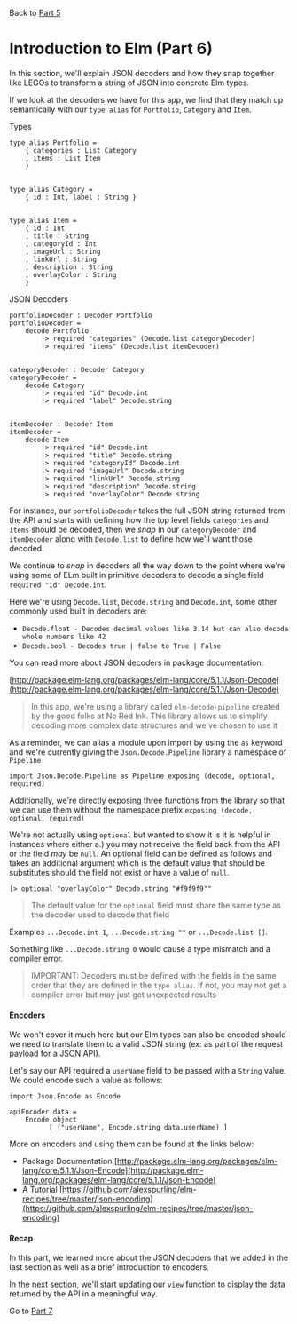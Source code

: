 
Back to [Part 5](../part5/README.md)

# Introduction to Elm (Part 6)

In this section, we'll explain JSON decoders and how they snap together like LEGOs to transform
a string of JSON into concrete Elm types.

If we look at the decoders we have for this app, we find that they match up semantically with our `type alias` for
`Portfolio`, `Category` and `Item`.

Types

```
type alias Portfolio =
    { categories : List Category
    , items : List Item
    }


type alias Category =
    { id : Int, label : String }


type alias Item =
    { id : Int
    , title : String
    , categoryId : Int
    , imageUrl : String
    , linkUrl : String
    , description : String
    , overlayColor : String
    }

```

JSON Decoders

```
portfolioDecoder : Decoder Portfolio
portfolioDecoder =
    decode Portfolio
        |> required "categories" (Decode.list categoryDecoder)
        |> required "items" (Decode.list itemDecoder)


categoryDecoder : Decoder Category
categoryDecoder =
    decode Category
        |> required "id" Decode.int
        |> required "label" Decode.string


itemDecoder : Decoder Item
itemDecoder =
    decode Item
        |> required "id" Decode.int
        |> required "title" Decode.string
        |> required "categoryId" Decode.int
        |> required "imageUrl" Decode.string
        |> required "linkUrl" Decode.string
        |> required "description" Decode.string
        |> required "overlayColor" Decode.string
```

For instance, our `portfolioDecoder` takes the full JSON string returned from the API and starts with defining how the
top level fields `categories` and `items` should be decoded, then we _snap_ in our `categoryDecoder` and `itemDecoder`
along with `Decode.list` to define how we'll want those decoded.

We continue to _snap_ in decoders all the way down to the point where we're using some of ELm built in primitive 
decoders to decode a single field `required "id" Decode.int`.

Here we're using `Decode.list`, `Decode.string` and `Decode.int`, some other commonly used built in decoders are:

- `Decode.float - Decodes decimal values like 3.14 but can also decode whole numbers like 42`
- `Decode.bool - Decodes true | false to True | False` 

You can read more about JSON decoders in package documentation: 

[http://package.elm-lang.org/packages/elm-lang/core/5.1.1/Json-Decode](http://package.elm-lang.org/packages/elm-lang/core/5.1.1/Json-Decode)

>In this app, we're using a library called `elm-decode-pipeline` created by the good folks at No Red Ink. This library
>allows us to simplify decoding more complex data structures and we've chosen to use it

As a reminder, we can alias a module upon import by using the `as` keyword and we're currently giving the `Json.Decode.Pipeline`
library a namespace of `Pipeline`
 
`import Json.Decode.Pipeline as Pipeline exposing (decode, optional, required)`

Additionally, we're directly exposing three functions from the library so that we can use them without the namespace
prefix `exposing (decode, optional, required)`

We're not actually using `optional` but wanted to show it is it is helpful in instances where either a.) you may not
receive the field back from the API or the field _may_ be `null`. An optional field can be defined as follows and takes
an additional argument which is the default value that should be substitutes should the field not exist or have a value
of `null`. 

`|> optional "overlayColor" Decode.string "#f9f9f9""`

>The default value for the `optional` field must share the same type as the decoder used to decode that field

Examples `...Decode.int 1`, `...Decode.string ""` or `...Decode.list []`. 

Something like `...Decode.string 0` would cause
a type mismatch and a compiler error.

>IMPORTANT: Decoders must be defined with the fields in the same order that they are defined in the `type alias`. If not, 
you may not get a compiler error but may just get unexpected results

#### Encoders

We won't cover it much here but our Elm types can also be encoded should we need to translate them to a valid JSON string
(ex: as part of the request payload for a JSON API).

Let's say our API required a `userName` field to be passed with a `String` value. We could encode such a value as follows:

```
import Json.Encode as Encode

apiEncoder data =
    Encode.object
          [ ("userName", Encode.string data.userName) ]
```

More on encoders and using them can be found at the links below:

- Package Documentation [http://package.elm-lang.org/packages/elm-lang/core/5.1.1/Json-Encode](http://package.elm-lang.org/packages/elm-lang/core/5.1.1/Json-Encode)
- A Tutorial [https://github.com/alexspurling/elm-recipes/tree/master/json-encoding](https://github.com/alexspurling/elm-recipes/tree/master/json-encoding)

#### Recap

In this part, we learned more about the JSON decoders that we added in the last section as well as a brief introduction
to encoders. 

In the next section, we'll start updating our `view` function to display the data returned by the API in a meaningful
way. 

Go to [Part 7](../part7/README.md)
